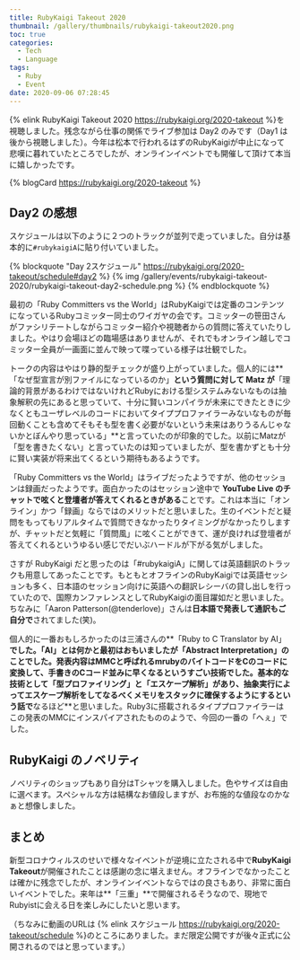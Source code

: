 ```yaml
---
title: RubyKaigi Takeout 2020
thumbnail: /gallery/thumbnails/rubykaigi-takeout2020.png
toc: true
categories:
  - Tech
  - Language
tags:
  - Ruby
  - Event
date: 2020-09-06 07:28:45
---
```


{% elink RubyKaigi Takeout 2020 https://rubykaigi.org/2020-takeout %}を視聴しました。残念ながら仕事の関係でライブ参加は Day2 のみです（Day1 は後から視聴しました）。今年は松本で行われるはずのRubyKaigiが中止になって悲嘆に暮れていたところでしたが、オンラインイベントでも開催して頂けて本当に嬉しかったです。

{% blogCard https://rubykaigi.org/2020-takeout %}

<!-- more -->
## Day2 の感想

スケジュールは以下のように２つのトラックが並列で走っていました。自分は基本的に`#rubykaigiA`に貼り付いていました。

{% blockquote "Day 2スケジュール" https://rubykaigi.org/2020-takeout/schedule#day2 %}
{% img /gallery/events/rubykaigi-takeout-2020/rubykaigi-takeout-day2-schedule.png  %}
{% endblockquote %}

最初の「Ruby Committers vs the World」はRubyKaigiでは定番のコンテンツになっているRubyコミッター同士のワイガヤの会です。コミッターの笹田さんがファシリテートしながらコミッター紹介や視聴者からの質問に答えていたりしました。やはり会場ほどの臨場感はありませんが、それでもオンライン越しでコミッター全員が一画面に並んで映って喋っている様子は壮観でした。

トークの内容はやはり静的型チェックが盛り上がっていました。個人的には**「なぜ型宣言が別ファイルになっているのか」**という質問に対して Matz が**「理論的背景があるわけではないけれどRubyにおける型システムみないなものは抽象解釈の先にあると思っていて、十分に賢いコンパイラが未来にできたときに少なくともユーザレベルのコードにおいてタイププロファイラーみないなものが毎回動くことも含めてそもそも型を書く必要がないという未来はありうるんじゃないかとぼんやり思っている」**と言っていたのが印象的でした。以前にMatzが「型を書きたくない」と言っていたのは知っていましたが、型を書かずとも十分に賢い実装が将来出てくるという期待もあるようです。

「Ruby Committers vs the World」はライブだったようですが、他のセッションは録画だったようです。面白かったのはセッション途中で **YouTube Live のチャットで呟くと登壇者が答えてくれるときがある**ことです。これは本当に「オンライン」かつ「録画」ならではのメリットだと思いました。生のイベントだと疑問をもってもリアルタイムで質問できなかったりタイミングがなかったりしますが、チャットだと気軽に「質問風」に呟くことができて、運が良ければ登壇者が答えてくれるというゆるい感じでだいぶハードルが下がる気がしました。

さすが RubyKaigi だと思ったのは「#rubykaigiA」に関しては英語翻訳のトラックも用意してあったことです。もともとオフラインのRubyKaigiでは英語セッションも多く、日本語のセッション向けに英語への翻訳レシーバの貸し出しを行っていたので、国際カンファレンスとしてRubyKaigiの面目躍如だと思いました。ちなみに「Aaron Patterson(@tenderlove)」さんは**日本語で発表して通訳もご自分で**されてました(笑)。

個人的に一番おもしろかったのは三浦さんの**「Ruby to C Translator by AI」**でした。「AI」とは何かと最初はおもいましたが「Abstract Interpretation」のことでした。発表内容はMMCと呼ばれるmrubyのバイトコードをCのコードに変換して、手書きのCコード並みに早くなるというすごい技術でした。基本的な技術として「型プロファイリング」と「エスケープ解析」があり、抽象実行によってエスケープ解析をしてなるべくメモリをスタックに確保するようにするという話で**なるほど**と思いました。Ruby3に搭載されるタイププロファイラーはこの発表のMMCにインスパイアされたもののようで、今回の一番の「へぇ」でした。

## RubyKaigi のノベリティ

ノベリティのショップもあり自分はTシャツを購入しました。色やサイズは自由に選べます。スペシャルな方は結構なお値段しますが、お布施的な値段なのかなぁと想像しました。


## まとめ

新型コロナウィルスのせいで様々なイベントが逆境に立たされる中で**RubyKaigi Takeout**が開催されたことは感謝の念に堪えません。オフラインでなかったことは確かに残念でしたが、オンラインイベントならではの良さもあり、非常に面白いイベントでした。来年は**「三重」**で開催されるそうなので、現地でRubyistに会える日を楽しみにしたいと思います。

（ちなみに動画のURLは {% elink スケジュール https://rubykaigi.org/2020-takeout/schedule %}のところにありました。まだ限定公開ですが後々正式に公開されるのではと思っています。）
